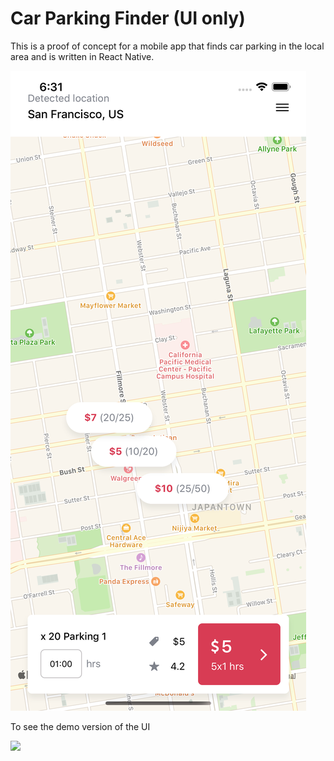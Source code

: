 # Car Parking Finder (UI only)

This is a proof of concept for a mobile app that finds car parking in the local area and is written in React Native.

![](screenshot/carparking.png)

To see the demo version of the UI

![](screeenshot/carparkingrq.png)